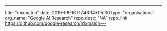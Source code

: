 ---
title: "mixmatch"
date: 2019-06-16T17:46:14+05:30
type: "organisations"
org_name: "Google AI Research"
repo_desc: "NA"
repo_link: https://github.com/google-research/mixmatch---
